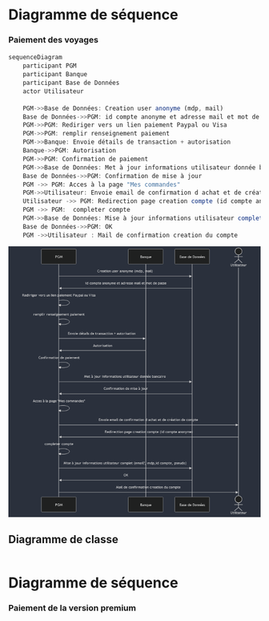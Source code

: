 # Diagramme de séquence
### Paiement des voyages

```ts 
sequenceDiagram
    participant PGM
    participant Banque
    participant Base de Données
    actor Utilisateur

    PGM->>Base de Données: Creation user anonyme (mdp, mail)
    Base de Données->>PGM: id compte anonyme et adresse mail et mot de passe
    PGM->>PGM: Rediriger vers un lien paiement Paypal ou Visa
    PGM->>PGM: remplir renseignement paiement
    PGM->>Banque: Envoie détails de transaction + autorisation
    Banque->>PGM: Autorisation
    PGM->>PGM: Confirmation de paiement
    PGM->>Base de Données: Met à jour informations utilisateur donnée bancaire
    Base de Données->>PGM: Confirmation de mise à jour
    PGM ->> PGM: Acces à la page "Mes commandes"
    PGM->>Utilisateur: Envoie email de confirmation d achat et de création de compte
    Utilisateur ->> PGM: Redirection page creation compte (id compte anonyme)
    PGM ->> PGM:  completer compte
    PGM->>Base de Données: Mise à jour informations utilisateur complet (email?, mdp,id compte, pseudo)
    Base de Données->>PGM: OK
    PGM ->>Utilisateur : Mail de confirmation creation du compte

```

![Image de diagramme de séquence paiement pour voyage](image.png)

## Diagramme de classe

```ts

```

# Diagramme de séquence
### Paiement de la version premium

```ts

```

